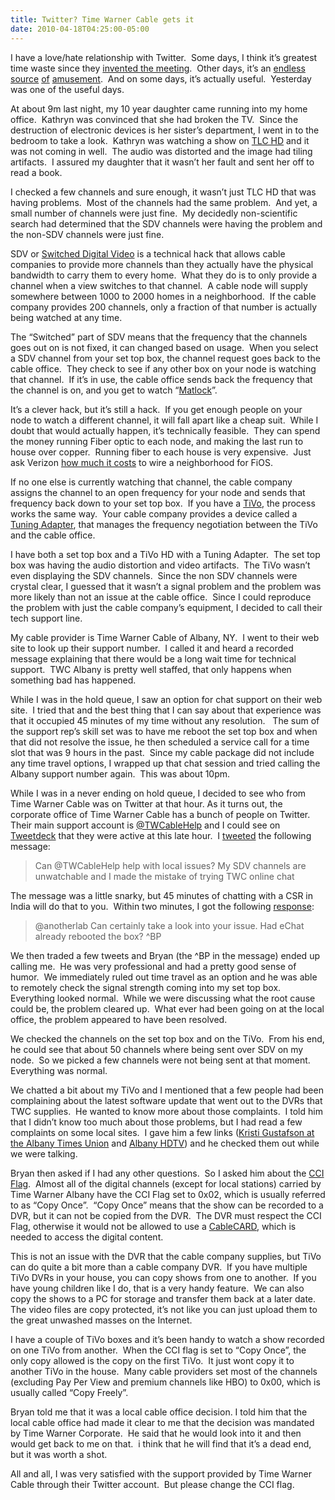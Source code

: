 ```yaml
---
title: Twitter? Time Warner Cable gets it
date: 2010-04-18T04:25:00-05:00
---
```

I have a love/hate relationship with Twitter.  Some days, I think it’s greatest time waste since they [invented the meeting](http://quotationsbook.com/quote/25915/).  Other days, it’s an [endless](http://twitter.com/badbanana/statuses/12173953400) [source](http://twitter.com/willplatnick/statuses/12366277060) [of](http://twitter.com/BrianPeek/status/12299760959) [amusement](http://tweetingtoohard.com/).  And on some days, it’s actually useful.  Yesterday was one of the useful days.

At about 9m last night, my 10 year daughter came running into my home office.  Kathryn was convinced that she had broken the TV.  Since the destruction of electronic devices is her sister’s department, I went in to the bedroom to take a look.  Kathryn was watching a show on [TLC HD](http://tlc.discovery.com/hdtv/) and it was not coming in well.  The audio was distorted and the image had tiling artifacts.  I assured my daughter that it wasn’t her fault and sent her off to read a book.

I checked a few channels and sure enough, it wasn’t just TLC HD that was having problems.  Most of the channels had the same problem.  And yet, a small number of channels were just fine.  My decidedly non-scientific search had determined that the SDV channels were having the problem and the non-SDV channels were just fine.  

SDV or [Switched Digital Video](http://en.wikipedia.org/wiki/Switched_digital_video) is a technical hack that allows cable companies to provide more channels than they actually have the physical bandwidth to carry them to every home.  What they do is to only provide a channel when a view switches to that channel.  A cable node will supply somewhere between 1000 to 2000 homes in a neighborhood.  If the cable company provides 200 channels, only a fraction of that number is actually being watched at any time.  

The “Switched” part of SDV means that the frequency that the channels goes out on is not fixed, it can changed based on usage.  When you select a SDV channel from your set top box, the channel request goes back to the cable office.  They check to see if any other box on your node is watching that channel.  If it’s in use, the cable office sends back the frequency that the channel is on, and you get to watch “[Matlock](http://www.tagsrwc.com/matlock/)”.  

It’s a clever hack, but it’s still a hack.  If you get enough people on your node to watch a different channel, it will fall apart like a cheap suit.  While I doubt that would actually happen, it’s technically feasible.  They can spend the money running Fiber optic to each node, and making the last run to house over copper.  Running fiber to each house is very expensive.  Just ask Verizon [how much it costs](http://ecpmblog.wordpress.com/2010/03/27/stat-wiring-a-neighborhood-for-fios-costs-verizon-about-750-per-home-actually-connecting-a-home-to-the-network-costs-another-600/) to wire a neighborhood for FiOS.

If no one else is currently watching that channel, the cable company assigns the channel to an open frequency for your node and sends that frequency back down to your set top box.  If you have a [TiVo](http://www.tivo.com/), the process works the same way.  Your cable company provides a device called a [Tuning Adapter](http://support.tivo.com/app/answers/detail/a_id/133), that manages the frequency negotiation between the TiVo and the cable office.

I have both a set top box and a TiVo HD with a Tuning Adapter.  The set top box was having the audio distortion and video artifacts.  The TiVo wasn’t even displaying the SDV channels.  Since the non SDV channels were crystal clear, I guessed that it wasn’t a signal problem and the problem was more likely than not an issue at the cable office.  Since I could reproduce the problem with just the cable company’s equipment, I decided to call their tech support line.

My cable provider is Time Warner Cable of Albany, NY.  I went to their web site to look up their support number.  I called it and heard a recorded message explaining that there would be a long wait time for technical support.  TWC Albany is pretty well staffed, that only happens when something bad has happened.  

While I was in the hold queue, I saw an option for chat support on their web site.  I tried that and the best thing that I can say about that experience was that it occupied 45 minutes of my time without any resolution.   The sum of the support rep’s skill set was to have me reboot the set top box and when that did not resolve the issue, he then scheduled a service call for a time slot that was 9 hours in the past.  Since my cable package did not include any time travel options, I wrapped up that chat session and tried calling the Albany support number again.  This was about 10pm.

While I was in a never ending on hold queue, I decided to see who from Time Warner Cable was on Twitter at that hour. As it turns out, the corporate office of Time Warner Cable has a bunch of people on Twitter.  Their main support account is [@TWCableHelp](http://twitter.com/TWCableHelp "Time Warner Cable's customer care team--ready to help! Email us at twcable.help@twcable.com") and I could see on [Tweetdeck](http://www.tweetdeck.com/) that they were active at this late hour.  I [tweeted](http://twitter.com/anotherlab/statuses/12317044092) the following message:

> Can @TWCableHelp help with local issues? My SDV channels are unwatchable and I made the mistake of trying TWC online chat

The message was a little snarky, but 45 minutes of chatting with a CSR in India will do that to you.  Within two minutes, I got the following [response](http://twitter.com/TWCableHelp/statuses/12317111509):

> @anotherlab Can certainly take a look into your issue. Had eChat already rebooted the box? ^BP

We then traded a few tweets and Bryan (the ^BP in the message) ended up calling me.  He was very professional and had a pretty good sense of humor.  We immediately ruled out time travel as an option and he was able to remotely check the signal strength coming into my set top box.  Everything looked normal.  While we were discussing what the root cause could be, the problem cleared up.  What ever had been going on at the local office, the problem appeared to have been resolved.  

We checked the channels on the set top box and on the TiVo.  From his end, he could see that about 50 channels where being sent over SDV on my node.  So we picked a few channels were not being sent at that moment. Everything was normal.  

We chatted a bit about my TiVo and I mentioned that a few people had been complaining about the latest software update that went out to the DVRs that TWC supplies.  He wanted to know more about those complaints.  I told him that I didn’t know too much about those problems, but I had read a few complaints on some local sites.  I gave him a few links ([Kristi Gustafson at the Albany Times Union](http://blog.timesunion.com/kristi/25572/what-do-you-want-to-know-about-your-new-time-warner-dvr/ "What do you want to know about your new Time Warner DVR?") and [Albany HDTV](http://albanyhdtv.proboards.com/index.cgi?action=gotopost&board=boxes&thread=3310&post=8998 "TWC finally getting new dig. cable interface")) and he checked them out while we were talking.

Bryan then asked if I had any other questions.  So I asked him about the [CCI Flag](http://en.wikipedia.org/wiki/Copy_Control_Information).  Almost all of the digital channels (except for local stations) carried by Time Warner Albany have the CCI Flag set to 0x02, which is usually referred to as “Copy Once”.  “Copy Once” means that the show can be recorded to a DVR, but it can not be copied from the DVR.  The DVR must respect the CCI Flag, otherwise it would not be allowed to use a [CableCARD](http://en.wikipedia.org/wiki/CableCard), which is needed to access the digital content.

This is not an issue with the DVR that the cable company supplies, but TiVo can do quite a bit more than a cable company DVR.  If you have multiple TiVo DVRs in your house, you can copy shows from one to another.  If you have young children like I do, that is a very handy feature.  We can also copy the shows to a PC for storage and transfer them back at a later date.  The video files are copy protected, it’s not like you can just upload them to the great unwashed masses on the Internet.

I have a couple of TiVo boxes and it’s been handy to watch a show recorded on one TiVo from another.  When the CCI flag is set to “Copy Once”, the only copy allowed is the copy on the first TiVo.  It just wont copy it to another TiVo in the house.  Many cable providers set most of the channels (excluding Pay Per View and premium channels like HBO) to 0x00, which is usually called “Copy Freely”.

Bryan told me that it was a local cable office decision. I told him that the local cable office had made it clear to me that the decision was mandated by Time Warner Corporate.  He said that he would look into it and then would get back to me on that.  i think that he will find that it’s a dead end, but it was worth a shot.

All and all, I was very satisfied with the support provided by Time Warner Cable through their Twitter account.  But please change the CCI flag.
